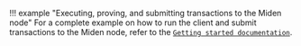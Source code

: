 !!! example "Executing, proving, and submitting transactions to the Miden node"
    For a complete example on how to run the client and submit transactions to the Miden node, refer to the [`Getting started documentation`](https://0xpolygonmiden.github.io/miden-base/introduction/getting-started.html).